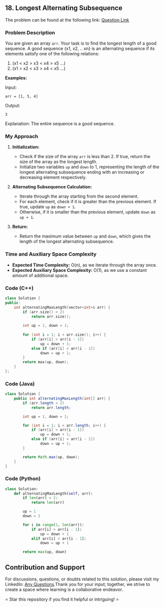 ## 18. Longest Alternating Subsequence

The problem can be found at the following link: [Question Link](https://www.geeksforgeeks.org/problems/longest-alternating-subsequence5951/1)

### Problem Description

You are given an array `arr`. Your task is to find the longest length of a good sequence. A good sequence {x1, x2, .. xn} is an alternating sequence if its elements satisfy one of the following relations:

1. \(x1 < x2 > x3 < x4 > x5 ...\)
2. \(x1 > x2 < x3 > x4 < x5 ...\)

**Examples:**

Input:
```
arr = [1, 5, 4]
```
Output:
```
3
```
Explanation:
The entire sequence is a good sequence.

### My Approach

1. **Initialization:**
   - Check if the size of the array `arr` is less than 2. If true, return the size of the array as the longest length.
   - Initialize two variables `up` and `down` to 1, representing the length of the longest alternating subsequence ending with an increasing or decreasing element respectively.

2. **Alternating Subsequence Calculation:**
   - Iterate through the array starting from the second element.
   - For each element, check if it is greater than the previous element. If true, update `up` as `down + 1`.
   - Otherwise, if it is smaller than the previous element, update `down` as `up + 1`.

3. **Return:**
   - Return the maximum value between `up` and `down`, which gives the length of the longest alternating subsequence.

### Time and Auxiliary Space Complexity

- **Expected Time Complexity:** O(n), as we iterate through the array once.
- **Expected Auxiliary Space Complexity:** O(1), as we use a constant amount of additional space.

### Code (C++)

```cpp
class Solution {
public:
    int alternatingMaxLength(vector<int>& arr) {
        if (arr.size() < 2)
            return arr.size();
        
        int up = 1, down = 1;
        
        for (int i = 1; i < arr.size(); i++) {
            if (arr[i] > arr[i - 1])
                up = down + 1;
            else if (arr[i] < arr[i - 1])
                down = up + 1;
        }
        return max(up, down);
    }
};
```

### Code (Java)

```java
class Solution {
    public int alternatingMaxLength(int[] arr) {
        if (arr.length < 2)
            return arr.length;

        int up = 1, down = 1;

        for (int i = 1; i < arr.length; i++) {
            if (arr[i] > arr[i - 1])
                up = down + 1;
            else if (arr[i] < arr[i - 1])
                down = up + 1;
        }

        return Math.max(up, down);
    }
}
```

### Code (Python)

```python
class Solution:
    def alternatingMaxLength(self, arr):
        if len(arr) < 2:
            return len(arr)

        up = 1
        down = 1

        for i in range(1, len(arr)):
            if arr[i] > arr[i - 1]:
                up = down + 1
            elif arr[i] < arr[i - 1]:
                down = up + 1

        return max(up, down)
```

## Contribution and Support

For discussions, questions, or doubts related to this solution, please visit my LinkedIn: [Any Questions](https://www.linkedin.com/in/het-patel-8b110525a/).Thank you for your input; together, we strive to create a space where learning is a collaborative endeavor.

⭐ Star this repository if you find it helpful or intriguing! ⭐
